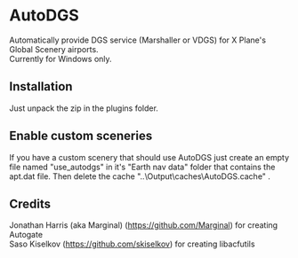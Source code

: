 # AutoDGS
Automatically provide DGS service (Marshaller or VDGS) for X Plane's Global Scenery airports.\
Currently for Windows only.

## Installation
Just unpack the zip in the plugins folder.

## Enable custom sceneries
If you have a custom scenery that should use AutoDGS just create an empty file named "use_autodgs" in it's "Earth nav data" folder that contains the apt.dat file. Then delete the cache "..\Output\caches\AutoDGS.cache" .

## Credits
Jonathan Harris (aka Marginal) (https://github.com/Marginal) for creating Autogate\
Saso Kiselkov (https://github.com/skiselkov) for creating libacfutils
